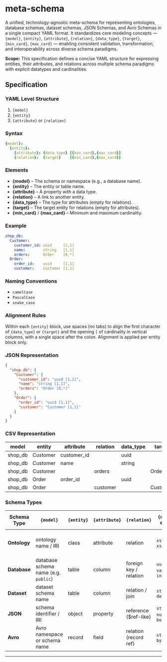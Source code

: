 # meta-schema

A unified, technology-agnostic meta-schema for representing ontologies, database schemas, dataset schemas, JSON Schemas, and Avro Schemas in a single compact YAML format. It standardizes core modeling concepts — `{model}`, `{entity}`, `{attribute}`, `{relation}`, `{data_type}`, `{target}`, `{min_card}`, `{max_card}` — enabling consistent validation, transformation, and interoperability across diverse schema paradigms.

**Scope:** This specification defines a concise YAML structure for expressing entities, their attributes, and relations across multiple schema paradigms with explicit datatypes and cardinalities.

## Specification

### YAML Level Structure

1. `{model}`
2. `{entity}`
3. `{attribute}` or `{relation}`

### Syntax

```yaml
{model}:
  {entity}:
    {attribute}: {data_type} [{min_card},{max_card}]
    {relation}:  {target}    [{min_card},{max_card}]
```

### Elements
* **{model}** – The schema or namespace (e.g., a database name).
* **{entity}** – The entity or table name.
* **{attribute}** – A property with a data type.
* **{relation}** – A link to another entity.
* **{data\_type}** – The type for attributes (empty for relations).
* **{target}** – The target entity for relations (empty for attributes).
* **{min\_card}** / **{max\_card}** – Minimum and maximum cardinality.


### Example
```yaml
shop_db:
  Customer:
    customer_id: uuid     [1,1]
    name:        string   [1,1]
    orders:      Order    [0,*]
  Order:
    order_id:    uuid     [1,1]
    customer:    Customer [1,1]
```

### Naming Conventions

* `camelCase`
* `PascalCase`
* `snake_case`

### Alignment Rules

Within each `{entity}` block, use spaces (no tabs) to align the first character of `{data_type}` or `{target}` and the opening `[` of cardinality in vertical columns, with a single space after the colon. Alignment is applied per entity block only.

### JSON Representation
```json
{
  "shop_db": {
    "Customer": {
      "customer_id": "uuid [1,1]",
      "name": "string [1,1]",
      "orders": "Order [0,*]"
    },
    "Order": {
      "order_id": "uuid [1,1]",
      "customer": "Customer [1,1]"
    }
  }
}
```

### CSV Representation
| model    | entity   | attribute    | relation | data\_type | target   | min\_card | max\_card |
| -------- | -------- | ------------ | -------- | ---------- | -------- | --------- | --------- |
| shop\_db | Customer | customer\_id |          | uuid       |          | 1         | 1         |
| shop\_db | Customer | name         |          | string     |          | 1         | 1         |
| shop\_db | Customer |              | orders   |            | Order    | 0         | \*        |
| shop\_db | Order    | order\_id    |          | uuid       |          | 1         | 1         |
| shop\_db | Order    |              | customer |            | Customer | 1         | 1         |




### Schema Types

| Schema Type  | `{model}`                            | `{entity}` | `{attribute}` | `{relation}`           | `{data_type}` examples        | `{target}` examples      | `{min_card},{max_card}` meaning                                |
| ------------ | ------------------------------------ | ---------- | ------------- | ---------------------- | ----------------------------- | ------------------------ | -------------------------------------------------------------- |
| **Ontology** | ontology name / IRI                  | class      | attribute     | relation               | `xsd:string`, `xsd:dateTime`  | `ex:Person`, `ex:Order`  | Minimum/maximum property occurrences in class definition       |
| **Database** | database schema name (e.g. `public`) | table      | column        | foreign key / relation | `uuid`, `varchar`, `integer`  | `Customer`, `Order`      | Min/max constraint on column value count per row (rarely used) |
| **Dataset**  | dataset schema name                  | table      | column        | relation / join        | `string`, `date`, `decimal`   | `Customer`, `Product`    | Min/max rows linked in relation                                |
| **JSON**     | schema identifier / IRI              | object     | property      | reference (\$ref-like) | `string`, `number`, `boolean` | `#/definitions/Customer` | Min/max items or property occurrences                          |
| **Avro**     | Avro namespace or schema name        | record     | field         | relation (record ref)  | `string`, `long`, `bytes`     | `Customer`, `Order`      | Min/max occurrences in array/field constraints                 |

---
